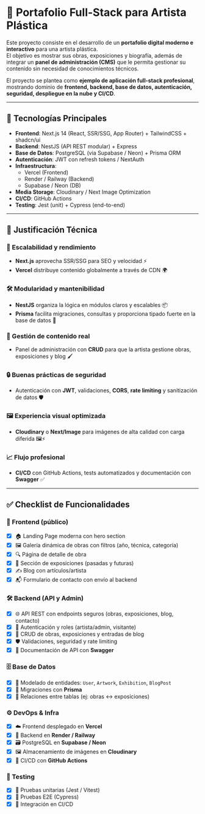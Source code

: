 # 🎨 Portafolio Full-Stack para Artista Plástica

Este proyecto consiste en el desarrollo de un **portafolio digital moderno e interactivo** para una artista plástica.  
El objetivo es mostrar sus obras, exposiciones y biografía, además de integrar un **panel de administración (CMS)** que le permita gestionar su contenido sin necesidad de conocimientos técnicos.

El proyecto se plantea como **ejemplo de aplicación full-stack profesional**, mostrando dominio de **frontend, backend, base de datos, autenticación, seguridad, despliegue en la nube y CI/CD**.

---

## 🚀 Tecnologías Principales

- **Frontend**: Next.js 14 (React, SSR/SSG, App Router) + TailwindCSS + shadcn/ui
- **Backend**: NestJS (API REST modular) + Express
- **Base de Datos**: PostgreSQL (via Supabase / Neon) + Prisma ORM
- **Autenticación**: JWT con refresh tokens / NextAuth
- **Infraestructura**:
  - Vercel (Frontend)
  - Render / Railway (Backend)
  - Supabase / Neon (DB)
- **Media Storage**: Cloudinary / Next Image Optimization
- **CI/CD**: GitHub Actions
- **Testing**: Jest (unit) + Cypress (end-to-end)

---
## 📝 Justificación Técnica

### 🚀 Escalabilidad y rendimiento
- **Next.js** aprovecha SSR/SSG para SEO y velocidad ⚡
- **Vercel** distribuye contenido globalmente a través de CDN 🌍

### 🛠 Modularidad y mantenibilidad
- **NestJS** organiza la lógica en módulos claros y escalables 📦
- **Prisma** facilita migraciones, consultas y proporciona tipado fuerte en la base de datos 📝

### 🎨 Gestión de contenido real
- Panel de administración con **CRUD** para que la artista gestione obras, exposiciones y blog 🖌️

### 🔒 Buenas prácticas de seguridad
- Autenticación con **JWT**, validaciones, **CORS**, **rate limiting** y sanitización de datos 🛡️

### 🖼 Experiencia visual optimizada
- **Cloudinary** o **Next/Image** para imágenes de alta calidad con carga diferida 🖼️⚡

### 📈 Flujo profesional
- **CI/CD** con GitHub Actions, tests automatizados y documentación con **Swagger** ✅


---

## ✅ Checklist de Funcionalidades

### 🎨 Frontend (público)
- [x] 🏠 Landing Page moderna con hero section
- [x] 🖼 Galería dinámica de obras con filtros (año, técnica, categoría)
- [x] 🔍 Página de detalle de obra
- [x] 📅 Sección de exposiciones (pasadas y futuras)
- [x] ✍️ Blog con artículos/artista
- [x] 📬 Formulario de contacto con envío al backend

### 🛠 Backend (API y Admin)
- [x] 🌐 API REST con endpoints seguros (obras, exposiciones, blog, contacto)
- [x] 🔑 Autenticación y roles (artista/admin, visitante)
- [x] 📝 CRUD de obras, exposiciones y entradas de blog
- [x] 🛡 Validaciones, seguridad y rate limiting
- [x] 📄 Documentación de API con **Swagger**

### 🗄️ Base de Datos
- [x] 💾 Modelado de entidades: `User`, `Artwork`, `Exhibition`, `BlogPost`
- [x] 🔄 Migraciones con **Prisma**
- [x] 🔗 Relaciones entre tablas (ej: obras ↔ exposiciones)

### ⚙️ DevOps & Infra
- [x] ☁️ Frontend desplegado en **Vercel**
- [x] 🔧 Backend en **Render / Railway**
- [x] 🗃 PostgreSQL en **Supabase / Neon**
- [x] 🖼 Almacenamiento de imágenes en **Cloudinary**
- [x] 🔄 CI/CD con **GitHub Actions**

### 🧪 Testing
- [x] 🧩 Pruebas unitarias (Jest / Vitest)
- [x] 🧪 Pruebas E2E (Cypress)
- [x] 🔄 Integración en CI/CD
